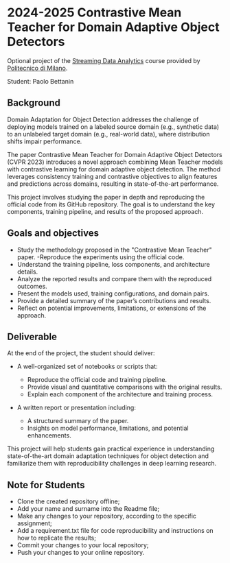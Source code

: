 # 2024-2025 Contrastive Mean Teacher for Domain Adaptive Object Detectors

Optional project of the [Streaming Data Analytics](http://emanueledellavalle.org/teaching/streaming-data-analytics-2023-24/) course provided by [Politecnico di Milano](https://www11.ceda.polimi.it/schedaincarico/schedaincarico/controller/scheda_pubblica/SchedaPublic.do?&evn_default=evento&c_classe=811164&polij_device_category=DESKTOP&__pj0=0&__pj1=d563c55e73c3035baf5b0bab2dda086b).

Student: Paolo Bettanin

## Background
Domain Adaptation for Object Detection addresses the challenge of deploying models trained on a labeled source domain (e.g., synthetic data) to an unlabeled target domain (e.g., real-world data), where distribution shifts impair performance.

The paper Contrastive Mean Teacher for Domain Adaptive Object Detectors (CVPR 2023) introduces a novel approach combining Mean Teacher models with contrastive learning for domain adaptive object detection. The method leverages consistency training and contrastive objectives to align features and predictions across domains, resulting in state-of-the-art performance.

This project involves studying the paper in depth and reproducing the official code from its GitHub repository. The goal is to understand the key components, training pipeline, and results of the proposed approach.

## Goals and objectives
- Study the methodology proposed in the "Contrastive Mean Teacher" paper.
-Reproduce the experiments using the official code.
- Understand the training pipeline, loss components, and architecture details.
- Analyze the reported results and compare them with the reproduced outcomes.
- Present the models used, training configurations, and domain pairs.
- Provide a detailed summary of the paper’s contributions and results.
- Reflect on potential improvements, limitations, or extensions of the approach.

## Deliverable
At the end of the project, the student should deliver:
- A well-organized set of notebooks or scripts that:
  - Reproduce the official code and training pipeline.
  - Provide visual and quantitative comparisons with the original results.
  - Explain each component of the architecture and training process.

- A written report or presentation including:
  - A structured summary of the paper.
  - Insights on model performance, limitations, and potential enhancements.

This project will help students gain practical experience in understanding state-of-the-art domain adaptation techniques for object detection and familiarize them with reproducibility challenges in deep learning research.

## Note for Students
- Clone the created repository offline;
- Add your name and surname into the Readme file;
- Make any changes to your repository, according to the specific assignment;
- Add a requirement.txt file for code reproducibility and instructions on how to replicate the results;
- Commit your changes to your local repository;
- Push your changes to your online repository.

